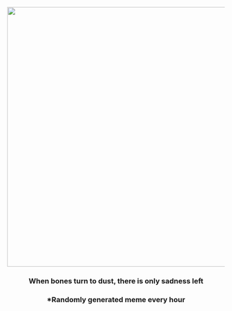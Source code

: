 <p align="center">
        <img src="https://i.redd.it/75cep82v0ht91.png" width="600" height="600">
        </p>
        <h3 align="center">When bones turn to dust, there is only sadness left</h3>
        <h3 align="center">*Randomly generated meme every hour</h3>
    